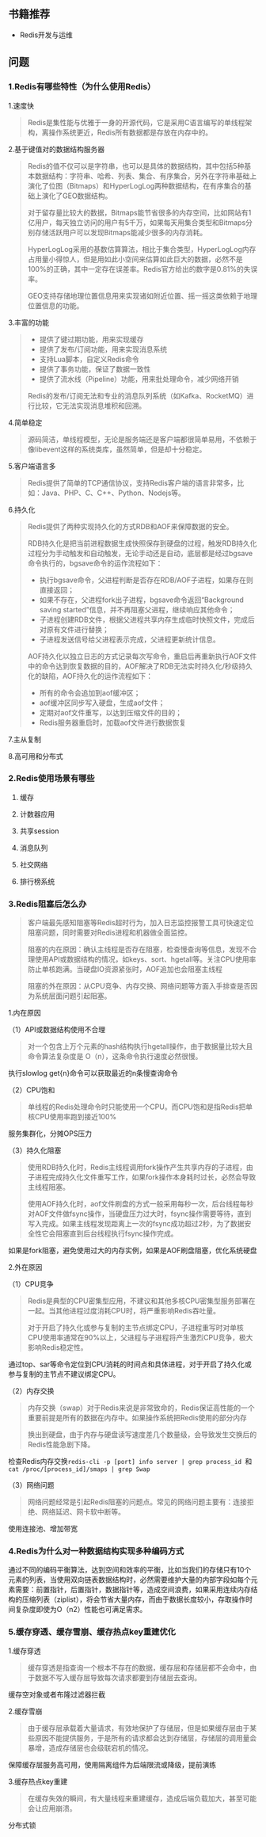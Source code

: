 ## 书籍推荐

- Redis开发与运维

## 问题

### 1.Redis有哪些特性（为什么使用Redis）

1.速度快

> Redis是集性能与优雅于一身的开源代码，它是采用C语言编写的单线程架构，离操作系统更近，Redis所有数据都是存放在内存中的。

2.基于键值对的数据结构服务器

> Redis的值不仅可以是字符串，也可以是具体的数据结构，其中包括5种基本数据结构：字符串、哈希、列表、集合、有序集合，另外在字符串基础上演化了位图（Bitmaps）和HyperLogLog两种数据结构，在有序集合的基础上演化了GEO数据结构。
>
> 对于留存量比较大的数据，Bitmaps能节省很多的内存空间，比如网站有1亿用户，每天独立访问的用户有5千万，如果每天用集合类型和Bitmaps分别存储活跃用户可以发现Bitmaps能减少很多的内存消耗。
>
> HyperLogLog采用的基数估算算法，相比于集合类型，HyperLogLog内存占用量小得惊人，但是用如此小空间来估算如此巨大的数据，必然不是100%的正确，其中一定存在误差率。Redis官方给出的数字是0.81%的失误率。
>
> GEO支持存储地理位置信息用来实现诸如附近位置、摇一摇这类依赖于地理位置信息的功能。

3.丰富的功能

>- 提供了键过期功能，用来实现缓存
>- 提供了发布/订阅功能，用来实现消息系统
>- 支持Lua脚本，自定义Redis命令
>- 提供了事务功能，保证了数据一致性
>- 提供了流水线（Pipeline）功能，用来批处理命令，减少网络开销
>
>Redis的发布/订阅无法和专业的消息队列系统（如Kafka、RocketMQ）进行比较，它无法实现消息堆积和回溯。

4.简单稳定

>源码简洁，单线程模型，无论是服务端还是客户端都很简单易用，不依赖于像libevent这样的系统类库，虽然简单，但是却十分稳定。

5.客户端语言多

> Redis提供了简单的TCP通信协议，支持Redis客户端的语言非常多，比如：Java、PHP、C、C++、Python、Nodejs等。

6.持久化

> Redis提供了两种实现持久化的方式RDB和AOF来保障数据的安全。
>
> RDB持久化是把当前进程数据生成快照保存到硬盘的过程，触发RDB持久化过程分为手动触发和自动触发，无论手动还是自动，底层都是经过bgsave命令执行的，bgsave命令的运作流程如下：
>
> - 执行bgsave命令，父进程判断是否存在RDB/AOF子进程，如果存在则直接返回；
> - 如果不存在，父进程fork出子进程，bgsave命令返回“Background saving started”信息，并不再阻塞父进程，继续响应其他命令；
> - 子进程创建RDB文件，根据父进程共享内存生成临时快照文件，完成后对原有文件进行替换；
> - 子进程发送信号给父进程表示完成，父进程更新统计信息。
>
> AOF持久化以独立日志的方式记录每次写命令，重启后再重新执行AOF文件中的命令达到恢复数据的目的，AOF解决了RDB无法实时持久化/秒级持久化的缺陷，AOF持久化的运作流程如下：
>
> - 所有的命令会追加到aof缓冲区；
> - aof缓冲区同步写入硬盘，生成aof文件；
> - 定期对aof文件重写，以达到压缩文件的目的；
> - Redis服务器重启时，加载aof文件进行数据恢复

7.主从复制

8.高可用和分布式

### 2.Redis使用场景有哪些

1. 缓存

2. 计数器应用

3. 共享session
4. 消息队列
5. 社交网络
6. 排行榜系统

### 3.Redis阻塞后怎么办

> 客户端最先感知阻塞等Redis超时行为，加入日志监控报警工具可快速定位阻塞问题，同时需要对Redis进程和机器做全面监控。
>
> 阻塞的内在原因：确认主线程是否存在阻塞，检查慢查询等信息，发现不合理使用API或数据结构的情况，如keys、sort、hgetall等。关注CPU使用率防止单核跑满。当硬盘IO资源紧张时，AOF追加也会阻塞主线程
>
> 阻塞的外在原因：从CPU竞争、内存交换、网络问题等方面入手排查是否因为系统层面问题引起阻塞。

1.内在原因

（1）API或数据结构使用不合理

> 对一个包含上万个元素的hash结构执行hgetall操作，由于数据量比较大且命令算法复杂度是 O（n），这条命令执行速度必然很慢。

执行slowlog get{n}命令可以获取最近的n条慢查询命令

（2）CPU饱和

> 单线程的Redis处理命令时只能使用一个CPU。而CPU饱和是指Redis把单核CPU使用率跑到接近100%

服务集群化，分摊OPS压力

（3）持久化阻塞

> 使用RDB持久化时，Redis主线程调用fork操作产生共享内存的子进程，由子进程完成持久化文件重写工作，如果fork操作本身耗时过长，必然会导致主线程阻塞。
>
> 使用AOF持久化时，aof文件刷盘的方式一般采用每秒一次，后台线程每秒对AOF文件做fsync操作，当硬盘压力过大时，fsync操作需要等待，直到写入完成。如果主线程发现距离上一次的fsync成功超过2秒，为了数据安全性它会阻塞直到后台线程执行fsync操作完成。

如果是fork阻塞，避免使用过大的内存实例，如果是AOF刷盘阻塞，优化系统硬盘

2.外在原因

（1）CPU竞争

> Redis是典型的CPU密集型应用，不建议和其他多核CPU密集型服务部署在一起。当其他进程过度消耗CPU时，将严重影响Redis吞吐量。
>
> 对于开启了持久化或参与复制的主节点绑定CPU，子进程重写时对单核CPU使用率通常在90%以上，父进程与子进程将产生激烈CPU竞争，极大影响Redis稳定性。

通过top、sar等命令定位到CPU消耗的时间点和具体进程，对于开启了持久化或参与复制的主节点不建议绑定CPU。

（2）内存交换

> 内存交换（swap）对于Redis来说是非常致命的，Redis保证高性能的一个重要前提是所有的数据在内存中。如果操作系统把Redis使用的部分内存 
>
> 换出到硬盘，由于内存与硬盘读写速度差几个数量级，会导致发生交换后的Redis性能急剧下降。

检查Redis内存交换`redis-cli -p [port] info server | grep process_id `和`cat /proc/[process_id]/smaps | grep Swap `

（3）网络问题

> 网络问题经常是引起Redis阻塞的问题点。常见的网络问题主要有：连接拒绝、网络延迟、网卡软中断等。

使用连接池、增加带宽

### 4.Redis为什么对一种数据结构实现多种编码方式

​	通过不同的编码平衡算法，达到空间和效率的平衡，比如当我们的存储只有10个元素的列表，当使用双向链表数据结构时，必然需要维护大量的内部字段如每个元素需要：前置指针，后置指针，数据指针等，造成空间浪费，如果采用连续内存结构的压缩列表（ziplist），将会节省大量内存，而由于数据长度较小，存取操作时间复杂度即使为O（n2）性能也可满足需求。

### 5.缓存穿透、缓存雪崩、缓存热点key重建优化

1.缓存穿透

> 缓存穿透是指查询一个根本不存在的数据，缓存层和存储层都不会命中，由于数据不写入缓存层导致每次请求都要到存储层去查询。

缓存空对象或者布隆过滤器拦截

2.缓存雪崩

> 由于缓存层承载着大量请求，有效地保护了存储层，但是如果缓存层由于某些原因不能提供服务，于是所有的请求都会达到存储层，存储层的调用量会暴增，造成存储层也会级联宕机的情况。

保障缓存层服务高可用，使用隔离组件为后端限流或降级，提前演练

3.缓存热点key重建

> 在缓存失效的瞬间，有大量线程来重建缓存，造成后端负载加大，甚至可能会让应用崩溃。

分布式锁